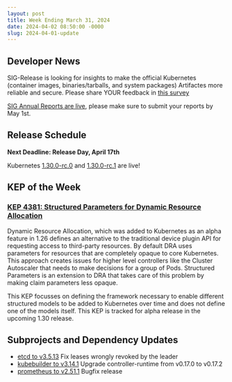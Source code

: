 ```yaml
---
layout: post
title: Week Ending March 31, 2024
date: 2024-04-02 08:50:00 -0000
slug: 2024-04-01-update
---
```


## Developer News

SIG-Release is looking for insights to make the official Kubernetes (container images, binaries/tarballs, and system packages) Artifactes more reliable and secure. Please share YOUR feedback in [this survey](https://bit.ly/k8s-artifacts-survey)

[SIG Annual Reports are live](https://groups.google.com/a/kubernetes.io/g/dev/c/kAdMGywyFMs), please make sure to submit your reports by May 1st.

## Release Schedule

**Next Deadline: Release Day, April 17th**

Kubernetes [1.30.0-rc.0](https://groups.google.com/a/kubernetes.io/g/dev/c/cke4ys0RnHM) and [1.30.0-rc.1](https://groups.google.com/a/kubernetes.io/g/dev/c/WYzDxgrqgUY) are live!

## KEP of the Week

### [KEP 4381: Structured Parameters for Dynamic Resource Allocation](https://github.com/kubernetes/enhancements/tree/master/keps/sig-node/4381-dra-structured-parameters)

Dynamic Resource Allocation, which was added to Kubernetes as an alpha feature in 1.26 defines an alternative to the traditional device plugin API for requesting access to third-party resources. By default DRA uses parameters for resources that are completely opaque to core Kubernetes. This approach creates issues for higher level controllers like the Cluster Autoscaler that needs to make decisions for a group of Pods. Structured Parameters is an extension to DRA that takes care of this problem by making claim parameters less opaque.

This KEP focusses on defining the framework necessary to enable different structured models to be added to Kubernetes over time and does not define one of the models itself. This KEP is tracked for alpha release in the upcoming 1.30 release.

## Subprojects and Dependency Updates

* [etcd to v3.5.13](https://github.com/etcd-io/etcd/releases/tag/v3.5.13) Fix leases wrongly revoked by the leader
* [kubebuilder to v3.14.1](https://github.com/kubernetes-sigs/kubebuilder/releases/v3.14.1) Upgrade controller-runtime from v0.17.0 to v0.17.2
* [prometheus to v2.51.1](https://github.com/prometheus/prometheus/releases/tag/v2.51.1) Bugfix release
